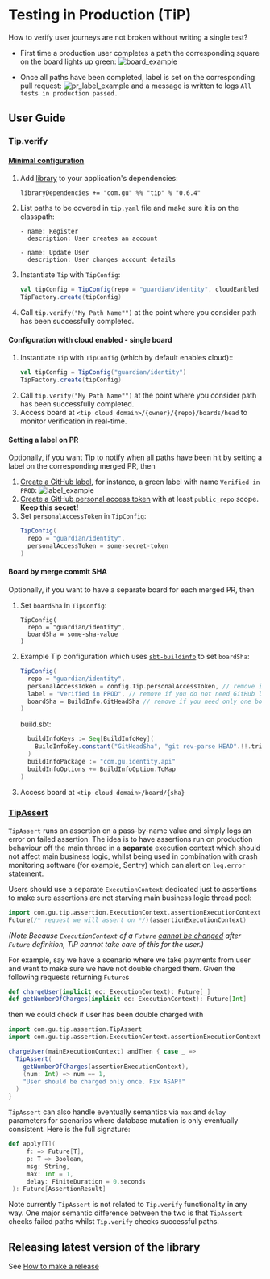 # Testing in Production (TiP)
 

How to verify user journeys are not broken without writing a single test?

* First time a production user completes a path the corresponding square on the board lights up green:
![board_example](https://user-images.githubusercontent.com/13835317/43644305-342da90c-9726-11e8-8563-026403792153.png)

* Once all paths have been completed, label is set on the corresponding pull request:
![pr_label_example](https://user-images.githubusercontent.com/13835317/43644948-5ec1e7bc-9728-11e8-9b49-f4f095522811.png)
and a message is written to logs `All tests in production passed.`

## User Guide

### Tip.verify

#### [Minimal configuration](examples/tip-minimal/README.md)

1. Add [library](https://maven-badges.herokuapp.com/maven-central/com.gu/tip_2.13) to your application's dependencies:
    ```
    libraryDependencies += "com.gu" %% "tip" % "0.6.4"
    ```
1. List paths to be covered in `tip.yaml` file and make sure it is on the classpath:
    ```
    - name: Register
      description: User creates an account

    - name: Update User
      description: User changes account details
    ```
1. Instantiate `Tip` with `TipConfig`:  
    ```scala
    val tipConfig = TipConfig(repo = "guardian/identity", cloudEanbled = false)
    TipFactory.create(tipConfig)
    ```
1. Call `tip.verify("My Path Name"")` at the point where you consider path has been successfully completed.

#### Configuration with cloud enabled - single board

1. Instantiate `Tip` with `TipConfig` (which by default enables cloud):: 
    ```scala
    val tipConfig = TipConfig("guardian/identity")
    TipFactory.create(tipConfig)
    ```
1. Call `tip.verify("My Path Name"")` at the point where you consider path has been successfully completed.
1. Access board at `<tip cloud domain>/{owner}/{repo}/boards/head` to monitor verification in real-time.
    
#### Setting a label on PR
Optionally, if you want Tip to notify when all paths have been hit by setting a label on the corresponding merged PR, then  
1. [Create a GitHub label](https://help.github.com/articles/creating-and-editing-labels-for-issues-and-pull-requests/), for instance, a green label with name `Verified in PROD`:
![label_example](https://cloud.githubusercontent.com/assets/13835317/24609160/a1332296-1871-11e7-8bc7-e325c0be7b93.png)
1. [Create a GitHub personal access token](https://help.github.com/articles/creating-a-personal-access-token-for-the-command-line/) with at least `public_repo` scope. **Keep this secret!**
1. Set `personalAccessToken` in `TipConfig`:
    ```scala
    TipConfig(
      repo = "guardian/identity",
      personalAccessToken = some-secret-token
    )
    ```
    
#### Board by merge commit SHA
Optionally, if you want to have a separate board for each merged PR, then
1. Set `boardSha` in `TipConfig`:
    ```
    TipConfig(
      repo = "guardian/identity",
      boardSha = some-sha-value
    )
    ```
 1. Example Tip configuration which uses [`sbt-buildinfo`](https://github.com/sbt/sbt-buildinfo) to set `boardSha`:
     ```scala
     TipConfig(
       repo = "guardian/identity",
       personalAccessToken = config.Tip.personalAccessToken, // remove if you do not need GitHub label functionality
       label = "Verified in PROD", // remove if you do not need GitHub label functionality
       boardSha = BuildInfo.GitHeadSha // remove if you need only one board instead of board per sha
     )
     ```
     build.sbt:
     ```scala
       buildInfoKeys := Seq[BuildInfoKey](
         BuildInfoKey.constant("GitHeadSha", "git rev-parse HEAD".!!.trim)
       )
       buildInfoPackage := "com.gu.identity.api"
       buildInfoOptions += BuildInfoOption.ToMap
     )
     ```
 1. Access board at `<tip cloud domain>/board/{sha}`
 
### [TipAssert](examples/tip-assert/README.md)

`TipAssert` runs an assertion on a pass-by-name value and simply logs an error on failed
assertion. The idea is to have assertions run on production behaviour off the main thread in a **separate** execution context which should not 
affect main business logic, whilst being used in combination with crash monitoring software (for example, Sentry) 
which can alert on `log.error` statement. 

Users should use a separate `ExecutionContext` dedicated just to assertions to make sure 
assertions are not starving main business logic thread pool:

```scala
import com.gu.tip.assertion.ExecutionContext.assertionExecutionContext
Future(/* request we will assert on */)(assertionExecutionContext)
```

_(Note Because `ExecutionContext` of a `Future` [cannot be changed](https://medium.com/@sderosiaux/are-scala-futures-the-past-69bd62b9c001#a10c) 
after `Future` definition, TiP cannot take care of this for the user.)_

For example, say we have a scenario where we take payments from user and want to make sure we have not double
charged them. Given the following requests returning `Future`s

```scala
def chargeUser(implicit ec: ExecutionContext): Future[_]
def getNumberOfCharges(implicit ec: ExecutionContext): Future[Int]
```

then we could check if user has been double charged with
```scala
import com.gu.tip.assertion.TipAssert
import com.gu.tip.assertion.ExecutionContext.assertionExecutionContext

chargeUser(mainExecutionContext) andThen { case _ =>
  TipAssert(
    getNumberOfCharges(assertionExecutionContext),
    (num: Int) => num == 1,
    "User should be charged only once. Fix ASAP!"
  )
}
```
`TipAssert` can also handle eventually semantics via `max` and `delay` parameters for scenarios where
 database mutation is only eventually consistent. Here is the full signature:
 
 ```scala
def apply[T](
      f: => Future[T],
      p: T => Boolean,
      msg: String,
      max: Int = 1,
      delay: FiniteDuration = 0.seconds
  ): Future[AssertionResult] 
```

Note currently `TipAssert` is not related to `Tip.verify` functionality in any way. One major semantic 
difference between the two is that `TipAssert` checks failed paths whilst `Tip.verify` checks successful paths. 

## Releasing latest version of the library
See [How to make a release](docs/how-to-release.md)
